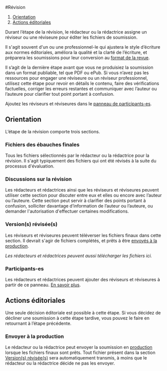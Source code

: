 #Révision

1. [Orientation](copyediting#orientation)
1. [Actions éditoriales](copyediting#editorial-actions)

Durant l’étape de la révision, le rédacteur ou la rédactrice assigne un réviseur ou une réviseure pour éditer les fichiers de soumission.

Il s'agit souvent d'un ou une professionnel-le qui ajustera le style d’écriture aux normes éditoriales, améliora la qualité et la clarté de l’écriture, et préparera les soumissions pour leur conversion au [format de la revue](production).

Il s’agit de la dernière étape avant que vous ne produisiez la soumission dans un format publiable, tel que PDF ou ePub. Si vous n’avez pas les ressources pour engager une réviseure ou un réviseur professionnel, utilisez cette étape pour revoir en détails le contenu, faire des vérifications factuelles, corriger les erreurs restantes et communiquer avec l’auteur ou l’auteure pour clarifier tout point portant à confusion.

Ajoutez les réviseurs et réviseures dans le [panneau de participants-es](../editorial-workflow#participants).

## <a name="orientation"></a>Orientation

L’étape de la révision comporte trois sections.

### <a name="draft-files"></a>Fichiers des ébauches finales

Tous les fichiers sélectionnés par le rédacteur ou la rédactrice pour la révision. Il s'agit typiquement des fichiers qui ont été révisés à la suite du processus d'évaluation.

### <a name="copyediting-discussions"></a>Discussions sur la révision

Les rédacteurs et rédactrices ainsi que les réviseurs et réviseures peuvent utiliser cette section pour discuter entre eux et elles ou encore avec l’auteur ou l’auteure. Cette section peut servir à clarifier des points portant à confusion, solliciter davantage d’information de l’auteur ou l’auteure, ou demander l'autorisation d'effectuer certaines modifications.

### <a name="copyedited"></a>Version(s) révisée(s)

Les réviseurs et réviseures peuvent téléverser les fichiers finaux dans cette section. Il devrait s'agir de fichiers complétés, et prêts à être [envoyés à la production](copyediting#editorial-actions).

*Les rédacteurs et rédactrices peuvent aussi télécharger les fichiers ici.*

### <a name="participants"></a>Participants-es

Les rédacteurs et rédactrices peuvent ajouter des réviseurs et réviseures à partir de ce panneau. [En savoir plus](../editorial-workflow#participants).

## <a name="editorial-actions"></a>Actions éditoriales

Une seule décision éditoriale est possible à cette étape. Si vous décidez de décliner une soumission à cette étape tardive, vous pouvez le faire en retournant à l’étape précédente.

### <a name="production"></a>Envoyer à la production

Le rédacteur ou la rédactrice peut envoyer la soumission en [production](production) lorsque les fichiers finaux sont prêts. Tout fichier présent dans la section [Version(s) révisée(s)](copyediting#copyedited) sera automatiquement transmis, à moins que le rédacteur ou la rédactrice décide ne pas les envoyer.
